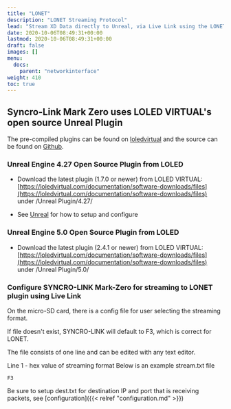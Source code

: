 ```yaml
---
title: "LONET"
description: "LONET Streaming Protocol"
lead: "Stream XD Data directly to Unreal, via Live Link using the LONET open source plugin"
date: 2020-10-06T08:49:31+00:00
lastmod: 2020-10-06T08:49:31+00:00
draft: false
images: []
menu:
  docs:
    parent: "networkinterface"
weight: 410
toc: true
---
```


## Syncro-Link Mark Zero uses LOLED VIRTUAL's open source Unreal Plugin

The pre-compiled plugins can be found on [loledvirtual](https://loledvirtual.com/documentation/software-downloads/unreal-plugin-releases) and the source can be found on [Github](https://github.com/MadlyFX/LONET-2-LiveLink-Plugin).

### Unreal Engine 4.27 Open Source Plugin from LOLED

- Download the latest plugin (1.7.0 or newer) from LOLED VIRTUAL: [https://loledvirtual.com/documentation/software-downloads/files](https://loledvirtual.com/documentation/software-downloads/files) under /Unreal Plugin/4.27/

- See [Unreal](/docs/gettingstarted/unreal/) for how to setup and configure

### Unreal Engine 5.0 Open Source Plugin from LOLED

- Download the latest plugin (2.4.1 or newer) from LOLED VIRTUAL: [https://loledvirtual.com/documentation/software-downloads/files](https://loledvirtual.com/documentation/software-downloads/files) under /Unreal Plugin/5.0/

### Configure SYNCRO-LINK Mark-Zero for streaming to LONET plugin using Live Link

On the micro-SD card, there is a config file for user selecting the streaming format.

If file doesn't exist, SYNCRO-LINK will default to F3, which is correct for LONET.

The file consists of one line and can be edited with any text editor.

Line 1 - hex value of streaming format
Below is an example stream.txt file

```plaintext
F3
```

Be sure to setup dest.txt for destination IP and port that is receiving packets, see  [configuration]({{< relref "configuration.md" >}})
